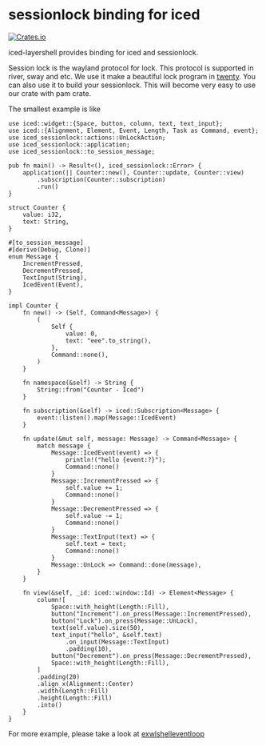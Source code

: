 # sessionlock binding for iced

[![Crates.io](https://img.shields.io/crates/v/iced-sessionlock.svg)](https://crates.io/crates/iced-sessionlock)

iced-layershell provides binding for iced and sessionlock.

Session lock is the wayland protocol for lock. This protocol is supported in river, sway and etc. We use it make a beautiful lock program in [twenty](https://github.com/waycrate/twenty). You can also use it to build your sessionlock. This will become very easy to use our crate with pam crate.

The smallest example is like

```rust, no_run
use iced::widget::{Space, button, column, text, text_input};
use iced::{Alignment, Element, Event, Length, Task as Command, event};
use iced_sessionlock::actions::UnLockAction;
use iced_sessionlock::application;
use iced_sessionlock::to_session_message;

pub fn main() -> Result<(), iced_sessionlock::Error> {
    application(|| Counter::new(), Counter::update, Counter::view)
        .subscription(Counter::subscription)
        .run()
}

struct Counter {
    value: i32,
    text: String,
}

#[to_session_message]
#[derive(Debug, Clone)]
enum Message {
    IncrementPressed,
    DecrementPressed,
    TextInput(String),
    IcedEvent(Event),
}

impl Counter {
    fn new() -> (Self, Command<Message>) {
        (
            Self {
                value: 0,
                text: "eee".to_string(),
            },
            Command::none(),
        )
    }

    fn namespace(&self) -> String {
        String::from("Counter - Iced")
    }

    fn subscription(&self) -> iced::Subscription<Message> {
        event::listen().map(Message::IcedEvent)
    }

    fn update(&mut self, message: Message) -> Command<Message> {
        match message {
            Message::IcedEvent(event) => {
                println!("hello {event:?}");
                Command::none()
            }
            Message::IncrementPressed => {
                self.value += 1;
                Command::none()
            }
            Message::DecrementPressed => {
                self.value -= 1;
                Command::none()
            }
            Message::TextInput(text) => {
                self.text = text;
                Command::none()
            }
            Message::UnLock => Command::done(message),
        }
    }

    fn view(&self, _id: iced::window::Id) -> Element<Message> {
        column![
            Space::with_height(Length::Fill),
            button("Increment").on_press(Message::IncrementPressed),
            button("Lock").on_press(Message::UnLock),
            text(self.value).size(50),
            text_input("hello", &self.text)
                .on_input(Message::TextInput)
                .padding(10),
            button("Decrement").on_press(Message::DecrementPressed),
            Space::with_height(Length::Fill),
        ]
        .padding(20)
        .align_x(Alignment::Center)
        .width(Length::Fill)
        .height(Length::Fill)
        .into()
    }
}

```

For more example, please take a look at [exwlshelleventloop](https://github.com/waycrate/exwlshelleventloop)


